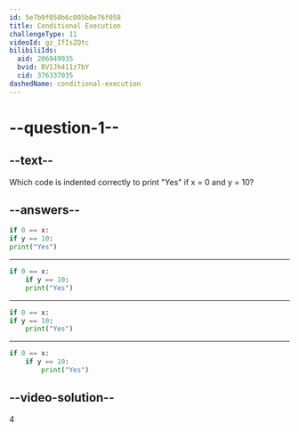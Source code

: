 ```yaml
---
id: 5e7b9f050b6c005b0e76f058
title: Conditional Execution
challengeType: 11
videoId: gz_IfIsZQtc
bilibiliIds:
  aid: 206949935
  bvid: BV1Jh411z7bY
  cid: 376337035
dashedName: conditional-execution
---
```


# --question-1--

## --text--

Which code is indented correctly to print "Yes" if x = 0 and y = 10?

## --answers--

```python
if 0 == x:
if y == 10:
print("Yes")
```

---

```python
if 0 == x:
    if y == 10:
    print("Yes")
```

---

```python
if 0 == x:
if y == 10:
    print("Yes")
```

---

```python
if 0 == x:
    if y == 10:
        print("Yes")
```

## --video-solution--

4

